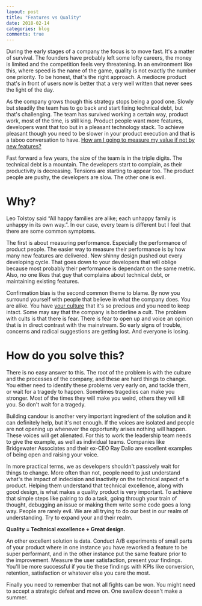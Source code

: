 ```yaml
---
layout: post
title: "Features vs Quality"
date: 2018-02-14
categories: blog
comments: true
---
```

During the early stages of a company the focus is to move fast. It's a matter of survival. The founders have probably left some lofty careers, the money is limited and the competition feels very threatening. In an environment like this, where speed is the name of the game, quality is not exactly the number one priority. To be honest, that's the right approach. A mediocre product that's in front of users now is better that a very well written  that never sees the light of the day.

As the company grows though this strategy stops being a good one. Slowly but steadily the team has to go back and start fixing technical debt, but that's challenging. The team has survived working a certain way, product work, most of the time, is still king. Product people want more features, developers want that too but in a pleasant technology stack. To achieve pleasant though you need to be slower in your product execution and that is a taboo conversation to have. [How am I going to measure my value if not by new features?](https://georgestefanis.com/blog/2016/11/30/measuring-your-value.html)

Fast forward a few years, the size of the team is in the triple digits. The technical debt is a mountain. The developers start to complain, as their productivity is decreasing.  Tensions are starting to appear too. The product people are pushy, the developers are slow. The other one is evil.

# Why?

Leo Tolstoy said “All happy families are alike; each unhappy family is unhappy in its own way.”. In our case, every team is different but I feel that there are some common symptoms. 

The first is about measuring performance. Especially the performance of product people. The easier way to measure their performance is by how many new features are delivered. New shinny design pushed out every developing cycle. That goes down to your developers that will oblige because most probably their performance is dependant on the same metric. Also, no one likes that guy that complains about technical debt, or maintaining existing features.

Confirmation bias is the second common theme to blame. By now you surround yourself with people that believe in what the company does. You are alike. You have [your culture](https://georgestefanis.com/blog/2017/05/20/hire-for-cultural-diversity.html) that it's so precious and you need to keep intact. Some may say that the company is borderline a cult. The problem with cults is that there is fear. There is fear to open up and voice an opinion that is in direct contrast with the mainstream. So early signs of trouble, concerns and radical suggestions are getting lost. And everyone is losing.

# How do you solve this?

There is no easy answer to this. The root of the problem is with the culture and the processes of the company, and these are hard things to change. You either need to identify these problems very early on, and tackle them, or wait for a tragedy to happen. Sometimes tragedies can make you stronger. Most of the times they will make you weird, others they will kill you. So don't wait for a tragedy.

Building candour is another very important ingredient of the solution and it can definitely help, but it's not enough. If the voices are isolated and people are not opening up whenever the opportunity arises nothing will happen. These voices will get alienated. For this to work the leadership team needs to give the example, as well as individual teams. Companies like Bridgewater Associates and their ex-CEO Ray Dalio are excellent examples of being open and raising your voice.

In more practical terms, we as developers shouldn't passively wait for things to change. More often than not, people need to just understand what's the impact of indecision and inactivity on the technical aspect of a product. Helping them understand that technical excellence, along with good design, is what makes a quality product is very important. To achieve that simple steps like pairing to do a task, going through your train of thought, debugging an issue or making them write some code goes a long way. People are rarely evil. We are all trying to do our best in our realm of understanding. Try to expand your and their realm.

**Quality = Technical excellence + Great design.**

An other excellent solution is data. Conduct A/B experiments of small parts of your product where in one instance you have reworked a feature to be super performant, and in the other instance put the same feature prior to the improvement. Measure the user satisfaction, present your findings. You'll be more successful if you tie these findings with KPIs like conversion, retention, satisfaction or whatever else you care the most.

Finally you need to remember that not all fights can be won. You might need to accept a strategic defeat and move on. One swallow doesn't make a summer.